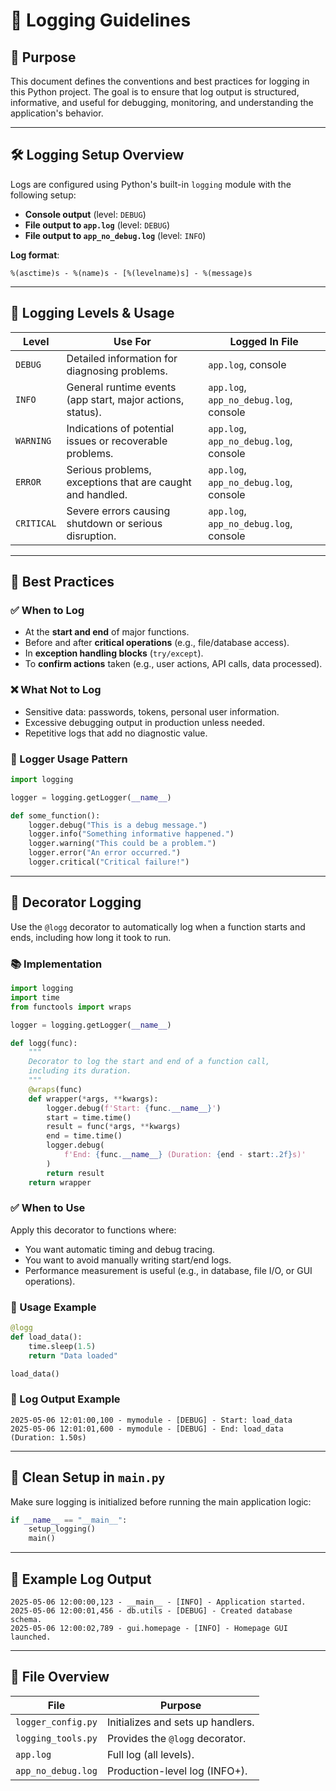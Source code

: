# 📝 Logging Guidelines

## 🎯 Purpose

This document defines the conventions and best practices for logging in this Python project. The goal is to ensure that log output is structured, informative, and useful for debugging, monitoring, and understanding the application's behavior.

---

## 🛠️ Logging Setup Overview

Logs are configured using Python's built-in `logging` module with the following setup:

* **Console output** (level: `DEBUG`)
* **File output to `app.log`** (level: `DEBUG`)
* **File output to `app_no_debug.log`** (level: `INFO`)

**Log format**:

```
%(asctime)s - %(name)s - [%(levelname)s] - %(message)s
```

---

## 📂 Logging Levels & Usage

| Level      | Use For                                                    | Logged In File                         |
| ---------- | ---------------------------------------------------------- | -------------------------------------- |
| `DEBUG`    | Detailed information for diagnosing problems.              | `app.log`, console                     |
| `INFO`     | General runtime events (app start, major actions, status). | `app.log`, `app_no_debug.log`, console |
| `WARNING`  | Indications of potential issues or recoverable problems.   | `app.log`, `app_no_debug.log`, console |
| `ERROR`    | Serious problems, exceptions that are caught and handled.  | `app.log`, `app_no_debug.log`, console |
| `CRITICAL` | Severe errors causing shutdown or serious disruption.      | `app.log`, `app_no_debug.log`, console |

---

## 📏 Best Practices

### ✅ When to Log

* At the **start and end** of major functions.
* Before and after **critical operations** (e.g., file/database access).
* In **exception handling blocks** (`try/except`).
* To **confirm actions** taken (e.g., user actions, API calls, data processed).

### ❌ What Not to Log

* Sensitive data: passwords, tokens, personal user information.
* Excessive debugging output in production unless needed.
* Repetitive logs that add no diagnostic value.

### 📌 Logger Usage Pattern

```python
import logging

logger = logging.getLogger(__name__)

def some_function():
    logger.debug("This is a debug message.")
    logger.info("Something informative happened.")
    logger.warning("This could be a problem.")
    logger.error("An error occurred.")
    logger.critical("Critical failure!")
```

---

## 🧪 Decorator Logging

Use the `@logg` decorator to automatically log when a function starts and ends, including how long it took to run.

### 📚 Implementation

```python
import logging
import time
from functools import wraps

logger = logging.getLogger(__name__)

def logg(func):
    """
    Decorator to log the start and end of a function call,
    including its duration.
    """
    @wraps(func)
    def wrapper(*args, **kwargs):
        logger.debug(f'Start: {func.__name__}')
        start = time.time()
        result = func(*args, **kwargs)
        end = time.time()
        logger.debug(
            f'End: {func.__name__} (Duration: {end - start:.2f}s)'
        )
        return result
    return wrapper
```

### ✅ When to Use

Apply this decorator to functions where:

* You want automatic timing and debug tracing.
* You want to avoid manually writing start/end logs.
* Performance measurement is useful (e.g., in database, file I/O, or GUI operations).

### 📌 Usage Example

```python
@logg
def load_data():
    time.sleep(1.5)
    return "Data loaded"

load_data()
```

### 🧾 Log Output Example

```
2025-05-06 12:01:00,100 - mymodule - [DEBUG] - Start: load_data
2025-05-06 12:01:01,600 - mymodule - [DEBUG] - End: load_data (Duration: 1.50s)
```

---

## 🧼 Clean Setup in `main.py`

Make sure logging is initialized before running the main application logic:

```python
if __name__ == "__main__":
    setup_logging()
    main()
```

---

## 🧾 Example Log Output

```
2025-05-06 12:00:00,123 - __main__ - [INFO] - Application started.
2025-05-06 12:00:01,456 - db.utils - [DEBUG] - Created database schema.
2025-05-06 12:00:02,789 - gui.homepage - [INFO] - Homepage GUI launched.
```

---

## 📎 File Overview

| File               | Purpose                           |
| ------------------ | --------------------------------- |
| `logger_config.py` | Initializes and sets up handlers. |
| `logging_tools.py` | Provides the `@logg` decorator.   |
| `app.log`          | Full log (all levels).            |
| `app_no_debug.log` | Production-level log (INFO+).     |